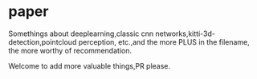 # paper

Somethings about deeplearning,classic cnn networks,kitti-3d-detection,pointcloud perception, etc.,and the more PLUS in the filename, the more worthy of recommendation.


Welcome to add more valuable things,PR please.

